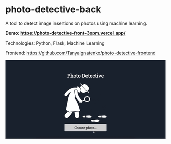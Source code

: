 # photo-detective-back
A tool to detect image insertions on photos using machine learning.

**Demo: https://photo-detective-front-3opm.vercel.app/**

Technologies: Python, Flask, Machine Learning

Frontend: https://github.com/TanyaIgnatenko/photo-detective-frontend

![App demo](assets/demo.gif)
